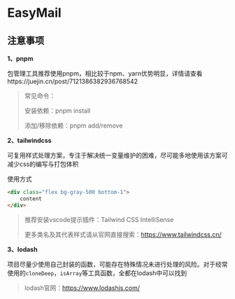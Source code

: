# EasyMail

## 注意事项

**1、pnpm**

包管理工具推荐使用pnpm，相比较于npm、yarn优势明显，详情请查看https://juejin.cn/post/7121386382936768542

> 常见命令：
>
> 安装依赖：pnpm install
>
> 添加/移除依赖：pnpm add/remove

**2、tailwindcss**

可复用样式处理方案，专注于解决统一变量维护的困难，尽可能多地使用该方案可减少css的编写与打包体积

使用方式

```html
<div class="flex bg-gray-500 bottom-1">
    content
</div>
```

> 推荐安装vscode提示插件：Tailwind CSS IntelliSense
>
> 更多类名及其代表样式请从官网直接搜索：https://www.tailwindcss.cn/

**3、lodash**

项目尽量少使用自己封装的函数，可能存在特殊情况未进行处理的风险。对于经常使用的`cloneDeep`，`isArray`等工具函数，全都在lodash中可以找到

>lodash官网：https://www.lodashjs.com/
